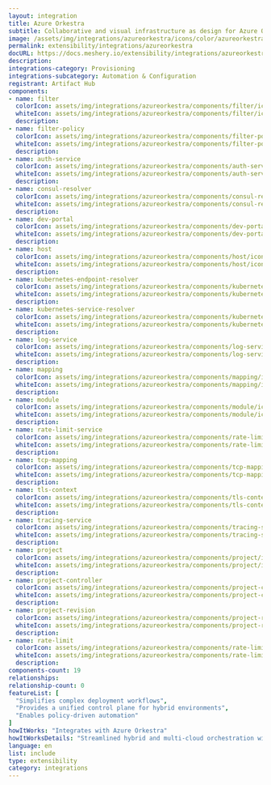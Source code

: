 ```yaml
---
layout: integration
title: Azure Orkestra
subtitle: Collaborative and visual infrastructure as design for Azure Orkestra
image: /assets/img/integrations/azureorkestra/icons/color/azureorkestra-color.svg
permalink: extensibility/integrations/azureorkestra
docURL: https://docs.meshery.io/extensibility/integrations/azureorkestra
description: 
integrations-category: Provisioning
integrations-subcategory: Automation & Configuration
registrant: Artifact Hub
components: 
- name: filter
  colorIcon: assets/img/integrations/azureorkestra/components/filter/icons/color/filter-color.svg
  whiteIcon: assets/img/integrations/azureorkestra/components/filter/icons/white/filter-white.svg
  description: 
- name: filter-policy
  colorIcon: assets/img/integrations/azureorkestra/components/filter-policy/icons/color/filter-policy-color.svg
  whiteIcon: assets/img/integrations/azureorkestra/components/filter-policy/icons/white/filter-policy-white.svg
  description: 
- name: auth-service
  colorIcon: assets/img/integrations/azureorkestra/components/auth-service/icons/color/auth-service-color.svg
  whiteIcon: assets/img/integrations/azureorkestra/components/auth-service/icons/white/auth-service-white.svg
  description: 
- name: consul-resolver
  colorIcon: assets/img/integrations/azureorkestra/components/consul-resolver/icons/color/consul-resolver-color.svg
  whiteIcon: assets/img/integrations/azureorkestra/components/consul-resolver/icons/white/consul-resolver-white.svg
  description: 
- name: dev-portal
  colorIcon: assets/img/integrations/azureorkestra/components/dev-portal/icons/color/dev-portal-color.svg
  whiteIcon: assets/img/integrations/azureorkestra/components/dev-portal/icons/white/dev-portal-white.svg
  description: 
- name: host
  colorIcon: assets/img/integrations/azureorkestra/components/host/icons/color/host-color.svg
  whiteIcon: assets/img/integrations/azureorkestra/components/host/icons/white/host-white.svg
  description: 
- name: kubernetes-endpoint-resolver
  colorIcon: assets/img/integrations/azureorkestra/components/kubernetes-endpoint-resolver/icons/color/kubernetes-endpoint-resolver-color.svg
  whiteIcon: assets/img/integrations/azureorkestra/components/kubernetes-endpoint-resolver/icons/white/kubernetes-endpoint-resolver-white.svg
  description: 
- name: kubernetes-service-resolver
  colorIcon: assets/img/integrations/azureorkestra/components/kubernetes-service-resolver/icons/color/kubernetes-service-resolver-color.svg
  whiteIcon: assets/img/integrations/azureorkestra/components/kubernetes-service-resolver/icons/white/kubernetes-service-resolver-white.svg
  description: 
- name: log-service
  colorIcon: assets/img/integrations/azureorkestra/components/log-service/icons/color/log-service-color.svg
  whiteIcon: assets/img/integrations/azureorkestra/components/log-service/icons/white/log-service-white.svg
  description: 
- name: mapping
  colorIcon: assets/img/integrations/azureorkestra/components/mapping/icons/color/mapping-color.svg
  whiteIcon: assets/img/integrations/azureorkestra/components/mapping/icons/white/mapping-white.svg
  description: 
- name: module
  colorIcon: assets/img/integrations/azureorkestra/components/module/icons/color/module-color.svg
  whiteIcon: assets/img/integrations/azureorkestra/components/module/icons/white/module-white.svg
  description: 
- name: rate-limit-service
  colorIcon: assets/img/integrations/azureorkestra/components/rate-limit-service/icons/color/rate-limit-service-color.svg
  whiteIcon: assets/img/integrations/azureorkestra/components/rate-limit-service/icons/white/rate-limit-service-white.svg
  description: 
- name: tcp-mapping
  colorIcon: assets/img/integrations/azureorkestra/components/tcp-mapping/icons/color/tcp-mapping-color.svg
  whiteIcon: assets/img/integrations/azureorkestra/components/tcp-mapping/icons/white/tcp-mapping-white.svg
  description: 
- name: tls-context
  colorIcon: assets/img/integrations/azureorkestra/components/tls-context/icons/color/tls-context-color.svg
  whiteIcon: assets/img/integrations/azureorkestra/components/tls-context/icons/white/tls-context-white.svg
  description: 
- name: tracing-service
  colorIcon: assets/img/integrations/azureorkestra/components/tracing-service/icons/color/tracing-service-color.svg
  whiteIcon: assets/img/integrations/azureorkestra/components/tracing-service/icons/white/tracing-service-white.svg
  description: 
- name: project
  colorIcon: assets/img/integrations/azureorkestra/components/project/icons/color/project-color.svg
  whiteIcon: assets/img/integrations/azureorkestra/components/project/icons/white/project-white.svg
  description: 
- name: project-controller
  colorIcon: assets/img/integrations/azureorkestra/components/project-controller/icons/color/project-controller-color.svg
  whiteIcon: assets/img/integrations/azureorkestra/components/project-controller/icons/white/project-controller-white.svg
  description: 
- name: project-revision
  colorIcon: assets/img/integrations/azureorkestra/components/project-revision/icons/color/project-revision-color.svg
  whiteIcon: assets/img/integrations/azureorkestra/components/project-revision/icons/white/project-revision-white.svg
  description: 
- name: rate-limit
  colorIcon: assets/img/integrations/azureorkestra/components/rate-limit/icons/color/rate-limit-color.svg
  whiteIcon: assets/img/integrations/azureorkestra/components/rate-limit/icons/white/rate-limit-white.svg
  description: 
components-count: 19
relationships: 
relationship-count: 0
featureList: [
  "Simplifies complex deployment workflows",
  "Provides a unified control plane for hybrid environments",
  "Enables policy-driven automation"
]
howItWorks: "Integrates with Azure Orkestra"
howItWorksDetails: "Streamlined hybrid and multi-cloud orchestration within Kubernetes"
language: en
list: include
type: extensibility
category: integrations
---
```

